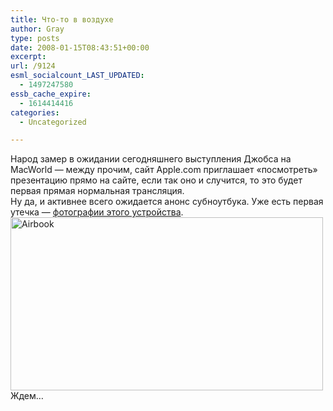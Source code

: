 ```yaml
---
title: Что-то в воздухе
author: Gray
type: posts
date: 2008-01-15T08:43:51+00:00
excerpt:
url: /9124
esml_socialcount_LAST_UPDATED:
  - 1497247580
essb_cache_expire:
  - 1614414416
categories:
  - Uncategorized

---
```








Народ замер в ожидании сегодняшнего выступления Джобса на MacWorld &#8212; между прочим, сайт Apple.com приглашает &#171;посмотреть&#187; презентацию прямо на сайте, если так оно и случится, то это будет первая прямая нормальная трансляция.  
Ну да, и активнее всего ожидается анонс субноутбука. Уже есть первая утечка &#8212; <a href="http://blog.wired.com/gadgets/2008/01/breaking-macboo.html" target="_blank">фотографии этого устройства</a>.  
[<img src="https://i0.wp.com/img-fotki.yandex.ru/get/9/gray7400.44/0_84a8_b1091a37_L.jpg?resize=500%2C277" width="500" height="277" title="Airbook" alt="Airbook" border="0" data-recalc-dims="1" />][1]  
Ждем&#8230;

 [1]: http://fotki.yandex.ru/users/gray7400/view/33960/